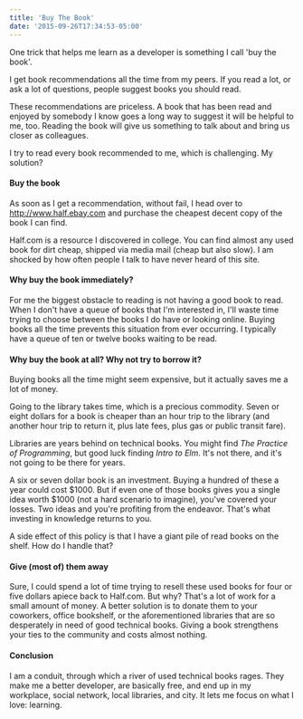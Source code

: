 ```yaml
---
title: 'Buy The Book'
date: '2015-09-26T17:34:53-05:00'
---
```


One trick that helps me learn as a developer is something I call 'buy the book'.

I get book recommendations all the time from my peers. If you read a lot, or ask a lot of questions, people suggest books you should read.

These recommendations are priceless. A book that has been read and enjoyed by somebody I know goes a long way to suggest it will be helpful to me, too. Reading the book will give us something to talk about and bring us closer as colleagues.

I try to read every book recommended to me, which is challenging. My solution?

#### Buy the book

As soon as I get a recommendation, without fail, I head over to http://www.half.ebay.com and purchase the cheapest decent copy of the book I can find.

Half.com is a resource I discovered in college. You can find almost any used book for dirt cheap, shipped via media mail (cheap but also slow). I am shocked by how often people I talk to have never heard of this site.

#### Why buy the book immediately?

For me the biggest obstacle to reading is not having a good book to read. When I don't have a queue of books that I'm interested in, I'll waste time trying to choose between the books I do have or looking online. Buying books all the time prevents this situation from ever occurring. I typically have a queue of ten or twelve books waiting to be read.

#### Why buy the book at all? Why not try to borrow it?

Buying books all the time might seem expensive, but it actually saves me a lot of money.

Going to the library takes time, which is a precious commodity. Seven or eight dollars for a book is cheaper than an hour trip to the library (and another hour trip to return it, plus late fees, plus gas or public transit fare).

Libraries are years behind on technical books. You might find *The Practice of Programming*, but good luck finding *Intro to Elm*. It's not there, and it's not going to be there for years.

A six or seven dollar book is an investment. Buying a hundred of these a year could cost $1000. But if even one of those books gives you a single idea worth $1000 (not a hard scenario to imagine), you've covered your losses. Two ideas and you're profiting from the endeavor. That's what investing in knowledge returns to you.

A side effect of this policy is that I have a giant pile of read books on the shelf. How do I handle that?

#### Give (most of) them away

Sure, I could spend a lot of time trying to resell these used books for four or five dollars apiece back to Half.com. But why? That's a lot of work for a small amount of money. A better solution is to donate them to your coworkers, office bookshelf, or the aforementioned libraries that are so desperately in need of good technical books. Giving a book strengthens your ties to the community and costs almost nothing.

#### Conclusion

I am a conduit, through which a river of used technical books rages. They make me a better developer, are basically free, and end up in my workplace, social network, local libraries, and city. It lets me focus on what I love: learning.